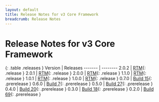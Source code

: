 ```yaml
---
layout: default
title: Release Notes for v3 Core Framework
breadcrumb: Release Notes
---
```


# Release Notes for v3 Core Framework

{: .table .releases }
Version | Releases
------- | --------
2.0.2   | [RTM](2.0.2){: .release }
2.0.1   | [RTM](2.0.1){: .release }
2.0.0   | [RTM](2.0.0){: .release }
1.1.0   | [RTM](1.1.0){: .release }
1.0.1   | [RTM](1.0.1){: .release }
1.0.0   | [RTM](1.0.0){: .release }
0.7.0   | [Build 15](0.7.0-pre.15){: .prerelease }
0.6.0   | [Build 7](0.6.0-pre.7){: .prerelease }
0.5.0   | [Build 27](0.5.0-pre.27){: .prerelease }
0.4.0   | [Build 20](0.4.0-pre.20){: .prerelease }
0.3.0   | [Build 18](0.3.0-pre.18){: .prerelease }
0.2.0   | [Build 69](0.2.0-pre.69){: .prerelease }
